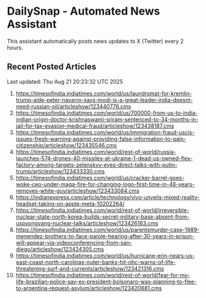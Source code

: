 # DailySnap - Automated News Assistant

This assistant automatically posts news updates to X (Twitter) every 2 hours.

## Recent Posted Articles

Last updated: Thu Aug 21 20:23:32 UTC 2025

1. https://timesofindia.indiatimes.com/world/us/laundromat-for-kremlin-trump-aide-peter-navarro-says-modi-is-a-great-leader-india-doesnt-need-russian-oil/articleshow/123440776.cms
2. https://timesofindia.indiatimes.com/world/us/700000-from-us-to-india-indian-origin-doctor-krishnaswami-sriram-sentenced-to-34-months-in-jail-for-tax-evasion-medical-fraud/articleshow/123438187.cms
3. https://timesofindia.indiatimes.com/world/us/immigration-fraud-uscis-issues-fresh-warning-against-providing-false-information-to-gain-citizenship/articleshow/123435546.cms
4. https://timesofindia.indiatimes.com/world/rest-of-world/russia-launches-574-drones-40-missiles-at-ukraine-1-dead-us-owned-flex-factory-among-targets-zelenskyy-eyes-direct-talks-with-putin-trump/articleshow/123433330.cms
5. https://timesofindia.indiatimes.com/world/us/cracker-barrel-goes-woke-ceo-under-maga-fire-for-changing-logo-first-time-in-48-years-removes-white-guy/articleshow/123433084.cms
6. https://indianexpress.com/article/technology/vivo-unveils-mixed-reality-headset-taking-on-apple-meta-10202264/
7. https://timesofindia.indiatimes.com/world/rest-of-world/irreversible-nuclear-state-north-korea-builds-secret-military-base-absent-from-uspyongyang-nuclear-talks/articleshow/123426183.cms
8. https://timesofindia.indiatimes.com/world/us/parentsmurder-case-1989-menendez-brothers-to-face-parole-hearing-after-30-years-in-prison-will-appear-via-videoconferencing-from-san-diego/articleshow/123424305.cms
9. https://timesofindia.indiatimes.com/world/us/hurricane-erin-nears-us-east-coast-north-carolinas-outer-banks-hit-nhc-warns-of-life-threatening-surf-and-currents/articleshow/123421316.cms
10. https://timesofindia.indiatimes.com/world/rest-of-world/fear-for-my-life-brazilian-police-say-ex-president-bolsonaro-was-planning-to-flee-to-argentina-request-asylum/articleshow/123420881.cms
